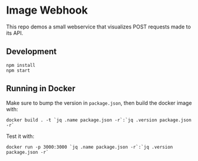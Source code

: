 # Image Webhook

This repo demos a small webservice that visualizes POST requests made to its API.



## Development

```
npm install
npm start
```

## Running in Docker

Make sure to bump the version in `package.json`, then build the docker image with:

```
docker build . -t `jq .name package.json -r`:`jq .version package.json -r`
```

Test it with:
```
docker run -p 3000:3000 `jq .name package.json -r`:`jq .version package.json -r`
```


